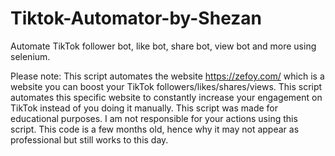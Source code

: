 # Tiktok-Automator-by-Shezan
Automate TikTok follower bot, like bot, share bot, view bot and more using selenium. 


Please note:
This script automates the website https://zefoy.com/ which is a website you can boost your TikTok followers/likes/shares/views. This script automates this specific website to constantly increase your engagement on TikTok instead of you doing it manually. This script was made for educational purposes. I am not responsible for your actions using this script. This code is a few months old, hence why it may not appear as professional but still works to this day.

